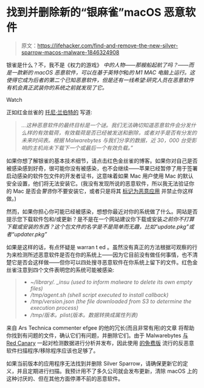 # 找到并删除新的“银麻雀”macOS 恶意软件

> 原文：<https://lifehacker.com/find-and-remove-the-new-silver-sparrow-macos-malware-1846324908>

银雀是什么？不，我不是《权力的游戏》 *中的人物——那艘船起航了吗？——而是一款新的 macOS 恶意软件，可以在基于英特尔*和*的 M1 MAC 电脑上运行。这使得它成为后者的第二个已知恶意软件，但是还有一线希望:研究人员在恶意软件有机会真正武装你的系统之前就发现了它。*

Watch

正如红金丝雀的 [托尼·兰伯特的](https://redcanary.com/blog/clipping-silver-sparrows-wings/) 写道:

> *...这种恶意软件的最终目标是一个谜。我们无法确切知道恶意软件会分发什么样的有效载荷，有效载荷是否已经被发送和删除，或者对手是否有分发的未来时间表。根据 Malwarebytes 与我们分享的数据，近 30，000 台受影响的主机尚未下载下一个或最后一个有效负载。”*

如果你想了解银雀的基本技术细节，请点击红色金丝雀的博客。如果你对自己是否被感染感到好奇，很可能你没有被感染，也不会继续——苹果已经暂停了用于签署启动感染的软件包文件的开发者证书，这意味着如果 Mac 用户使用 Mac 的默认安全设置，他们将无法安装它。(我没有发现所说的恶意软件，所以我无法验证你的 Mac 是否会*警告*你不要安装它，或者只是将其 [标记为恶意应用](https://support.apple.com/en-us/HT202491) 并禁止你这样做。)

然而，如果你担心你可能已经被感染，想想你最近对你的系统做了什么。网站是否提示您下载软件包和/或更新？是不是在一个网站建议你下载或安装*之前你不打算下载或安装的东西？这个包文件的名字是不是简单而无趣，比如“update.pkg”或者“updater.pkg”*

如果是这样的话，有点怀疑是 warran t ed 。虽然没有真正的方法根据可观察的行为来检测所述恶意软件是否在你的系统上——因为它目前没有做任何事情，也不清楚它是否会这样做——但你可以四处搜寻恶意软件在你系统上留下的文件。红色金丝雀注意到四个文件表明您的系统可能被感染:

> *   *~/library/. _insu (used to inform malware to delete its own empty files)*
> *   */tmp/agent.sh (shell script executed to install callback)*
> *   */tmp/version.json (the file downloaded from S3 to determine the execution process)*
> *   */tmp/版本。plist(版本。数据转换成属性列表)*

来自 Ars Technica commenter efgee 的他的冗长(而且非常有用)的文章 将帮助你找到有问题的文件，确认它们有问题，并删除它们。由于 Malwarebytes [与 Red Canary](https://forums.malwarebytes.com/topic/270896-does-malwarebytes-stop-silver-sparrow/?do=findComment&comment=1440442) 一起对检测数据进行分析并发布，因此使用 [的免费版](https://www.malwarebytes.com/mac/) 流行的反恶意软件扫描程序/移除程序应该也足够了。

如果当前版本的应用程序无法找到并删除 Silver Sparrow，请确保更新它的定义，并且定期进行扫描。我预计用不了多久公司就会发布更新，清除 macOS 上的这种讨厌的、但在其他方面停滞不前的恶意软件。